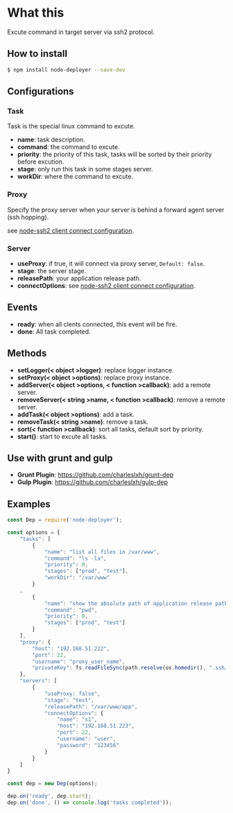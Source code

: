 # What this

Excute command in target server via ssh2 protocol.

## How to install

```bash
$ npm install node-deployer --save-dev
```

## Configurations

### Task

Task is the special linux command to excute.

- **name**: task description.
- **command**: the command to excute.
- **priority**: the priority of this task, tasks will be sorted by their priority before excution.
- **stage**: only run this task in some stages server.
- **workDir**: where the command to excute.

### Proxy

Specify the proxy server when your server is behind a forward agent server (ssh hopping).

see [node-ssh2 client connect configuration](https://github.com/mscdex/ssh2#client-methods).

### Server

- **useProxy**: if true, it will connect via proxy server, `Default: false`.
- **stage**: the server stage.
- **releasePath**: your application release path.
- **connectOptions**: see [node-ssh2 client connect configuration](https://github.com/mscdex/ssh2#client-methods).

## Events

- **ready**: when all clents connected, this event will be fire.
- **done**: All task completed.

## Methods

- **setLogger(< object >logger)**: replace logger instance.
- **setProxy(< object >options)**: replace proxy instance.
- **addServer(< object >options, < function >callback)**: add a remote server.
- **removeServer(< string >name, < function >callback)**: remove a remote server.
- **addTask(< object >options)**: add a task.
- **removeTask(< string >name)**: remove a task.
- **sort(< function >callback)**: sort all tasks, default sort by priority.
- **start()**: start to excute all tasks.

## Use with grunt and gulp

- **Grunt Plugin**: https://github.com/charleslxh/grunt-dep
- **Gulp Plugin**: https://github.com/charleslxh/gulp-dep

## Examples

```js
const Dep = require('node-deployer');

const options = {
    "tasks": [
        {
            "name": "list all files in /var/www",
            "command": "ls -la",
            "priority": 0,
            "stages": ["prod", "test"],
            "workDir": "/var/www"
        }
    ,
        {
            "name": "show the absolute path of application release path",
            "command": "pwd",
            "priority": 0,
            "stages": ["prod", "test"]
        }
    ],
    "proxy": {
        "host": "192.168.51.222",
        "port": 22,
        "username": "proxy_user_name",
        "privateKey": fs.readFileSync(path.resolve(os.homedir(), ".ssh/id_rsa"))
    },
    "servers": [
        {
            "useProxy: false",
            "stage": "test",
            "releasePath": "/var/www/app",
            "connectOptions": {
                "name": "s1",
                "host": "192.168.51.223",
                "port": 22,
                "username": "user",
                "password": "123456"
            }
        }
    ]
}

const dep = new Dep(options);

dep.on('ready', dep.start);
dep.on('done', () => console.log('tasks completed'));
```
